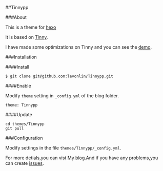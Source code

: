 ##Tinnypp

###About

This is a theme for [hexo](https://github.com/hexojs/hexo)

It is based on [Tinny](https://github.com/zhanglun/hexo-theme/tree/master/Tinny).

I have made some optimizations on Tinny and you can see the [demo](http://www.levonlin.info/).

###Installation

####Install

	$ git clone git@github.com:levonlin/Tinnypp.git


####Enable

Modify <code>theme</code> setting in <code>_config.yml</code> of the blog folder.

    theme: Tinnypp

####Update

	cd themes/Tinnypp
	git pull

###Configuration

Modify settings in the file <code>themes/Tinnypp/_config.yml</code>.

For more detials,you can vist [My blog](http://www.levonlin.info/tags/Tinnypp/).And if you have any problems,you can create [issues](https://github.com/levonlin/Tinnypp/issues).